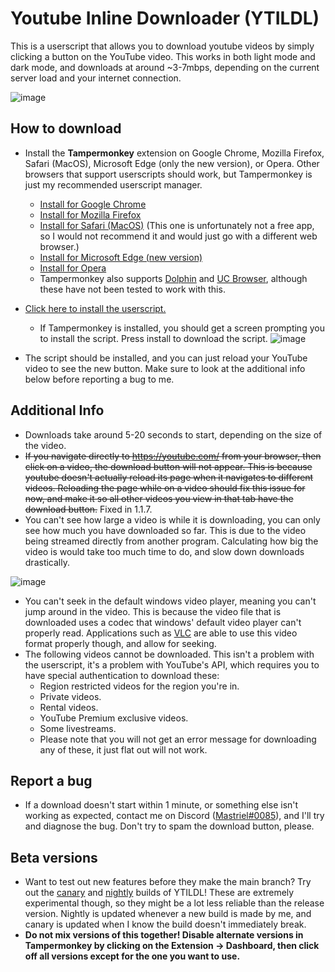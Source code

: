 # Youtube Inline Downloader (YTILDL)
This is a userscript that allows you to download youtube videos by simply clicking a button on the YouTube video. This works in both light mode and dark mode, and downloads at around ~3-7mbps, depending on the current server load and your internet connection.

![image](https://user-images.githubusercontent.com/59402263/140661048-100ee7c4-2f26-432f-ad1d-a9abec2ea3aa.png)


## How to download

- Install the **Tampermonkey** extension on Google Chrome, Mozilla Firefox, Safari (MacOS), Microsoft Edge (only the new version), or Opera. Other browsers that support userscripts should work, but Tampermonkey is just my recommended userscript manager.
  - [Install for Google Chrome](https://chrome.google.com/webstore/detail/tampermonkey/dhdgffkkebhmkfjojejmpbldmpobfkfo)
  - [Install for Mozilla Firefox](https://addons.mozilla.org/en-US/firefox/addon/tampermonkey/)
  - [Install for Safari (MacOS)](https://apps.apple.com/app/apple-store/id1482490089?mt=8) (This one is unfortunately not a free app, so I would not recommend it and would just go with a different web browser.)
  - [Install for Microsoft Edge (new version)](https://microsoftedge.microsoft.com/addons/detail/iikmkjmpaadaobahmlepeloendndfphd)
  - [Install for Opera](https://addons.opera.com/en/extensions/details/tampermonkey-beta/)
  - Tampermonkey also supports [Dolphin](https://play.google.com/store/apps/details?id=net.tampermonkey.dolphin) and [UC Browser](https://play.google.com/store/apps/details?id=net.tampermonkey.uc), although these have not been tested to work with this.

- [Click here to install the userscript.](https://cdn.mastriel.xyz/ytildl.user.js)
  - If Tampermonkey is installed, you should get a screen prompting you to install the script. Press install to download the script.
    ![image](https://user-images.githubusercontent.com/59402263/140666408-beb806d0-3625-4c42-91c4-b3021af1b88c.png)

- The script should be installed, and you can just reload your YouTube video to see the new button. Make sure to look at the additional info below before reporting a bug to me.

## Additional Info

- Downloads take around 5-20 seconds to start, depending on the size of the video.
- ~~If you navigate directly to https://youtube.com/ from your browser, then click on a video, the download button will not appear. This is because youtube doesn't actually reload its page when it navigates to different videos. Reloading the page while on a video should fix this issue for now, and make it so all other videos you view in that tab have the download button.~~ Fixed in 1.1.7.
- You can't see how large a video is while it is downloading, you can only see how much you have downloaded so far. This is due to the video being streamed directly from another program. Calculating how big the video is would take too much time to do, and slow down downloads drastically.

![image](https://user-images.githubusercontent.com/59402263/140663354-edc6ddea-f568-4523-ad30-0d0732f0fc9d.png)
- You can't seek in the default windows video player, meaning you can't jump around in the video. This is because the video file that is downloaded uses a codec that windows' default video player can't properly read. Applications such as [VLC](https://www.videolan.org/) are able to use this video format properly though, and allow for seeking.
- The following videos cannot be downloaded. This isn't a problem with the userscript, it's a problem with YouTube's API, which requires you to have special authentication to download these:
  - Region restricted videos for the region you're in.
  - Private videos.
  - Rental videos.
  - YouTube Premium exclusive videos.
  - Some livestreams.
  - Please note that you will not get an error message for downloading any of these, it just flat out will not work.

## Report a bug
- If a download doesn't start within 1 minute, or something else isn't working as expected, contact me on Discord ([Mastriel#0085](https://discord.com/channels/@me/277971483249344523)), and I'll try and diagnose the bug. Don't try to spam the download button, please.

## Beta versions
- Want to test out new features before they make the main branch? Try out the [canary](https://cdn.mastriel.xyz/ytildl.canary.user.js) and [nightly](https://cdn.mastriel.xyz/ytildl.nightly.user.js) builds of YTILDL! These are extremely experimental though, so they might be a lot less reliable than the release version. Nightly is updated whenever a new build is made by me, and canary is updated when I know the build doesn't immediately break.
- **Do not mix versions of this together! Disable alternate versions in Tampermonkey by clicking on the Extension -> Dashboard, then click off all versions except for the one you want to use.**
